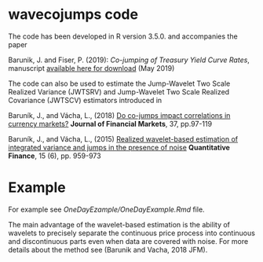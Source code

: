 # wavecojumps code 

The code has been developed in R version 3.5.0. and accompanies the paper

Barunik, J. and Fiser, P. (2019): *Co-jumping of Treasury Yield Curve Rates*, manuscript [available here for download](soon) (May 2019)

The code can also be used to estimate the Jump-Wavelet Two Scale Realized Variance (JWTSRV) and Jump-Wavelet Two Scale Realized Covariance (JWTSCV) estimators introduced in 

Baruník, J., and Vácha, L., (2018) [Do co-jumps impact correlations in currency markets?](https://ideas.repec.org/p/arx/papers/1602.05489.html) **Journal of Financial Markets**, 37, pp.97-119<br/>

Baruník, J., and Vácha, L., (2015) [Realized wavelet-based estimation of integrated variance and jumps in the presence of noise](https://ideas.repec.org/p/arx/papers/1202.1854.html) **Quantitative Finance**, 15 (6), pp. 959-973<br/>

# Example

For example see *OneDayEzample/OneDayExample.Rmd* file.

The main advantage of the wavelet-based estimation is the ability of wavelets to precisely separate the continuous price process into continuous and discontinuous parts even when data are covered with noise. For more details about the method see (Barunik and Vacha, 2018 JFM).
